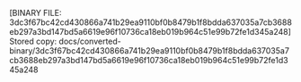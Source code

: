 [BINARY FILE: 3dc3f67bc42cd430866a741b29ea9110bf0b8479b1f8bdda637035a7cb3688eb297a3bd147bd5a6619e96f10736ca18eb019b964c51e99b72fe1d345a248]
Stored copy: docs/converted-binary/3dc3f67bc42cd430866a741b29ea9110bf0b8479b1f8bdda637035a7cb3688eb297a3bd147bd5a6619e96f10736ca18eb019b964c51e99b72fe1d345a248
